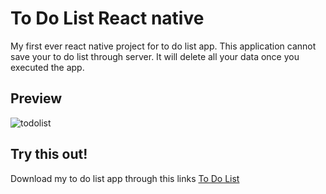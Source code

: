 # To Do List React native
My first ever react native project for to do list app. This application cannot save your to do list through server. It will delete all your data once you executed the app.

## Preview
![todolist](https://drive.google.com/file/d/1W5D2yqaNqkl7Sn0LylLef65yTktKzeyr/view?usp=drive_link)

## Try this out!
Download my to do list app through this links [To Do List](https://drive.google.com/file/d/1bcINaHv--oXv3usYadv6Z4y88YbbFHt2/view?usp=drive_link)